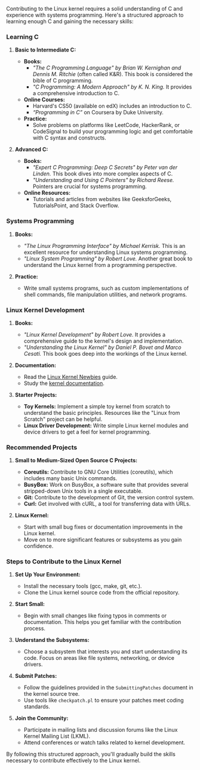 Contributing to the Linux kernel requires a solid understanding of C and experience with systems programming. Here's a structured approach to learning enough C and gaining the necessary skills:

### Learning C
1. **Basic to Intermediate C:**
   - **Books:**
     - *"The C Programming Language" by Brian W. Kernighan and Dennis M. Ritchie* (often called K&R). This book is considered the bible of C programming.
     - *"C Programming: A Modern Approach" by K. N. King.* It provides a comprehensive introduction to C.
   - **Online Courses:**
     - Harvard's CS50 (available on edX) includes an introduction to C.
     - *“Programming in C”* on Coursera by Duke University.
   - **Practice:**
     - Solve problems on platforms like LeetCode, HackerRank, or CodeSignal to build your programming logic and get comfortable with C syntax and constructs.

2. **Advanced C:**
   - **Books:**
     - *"Expert C Programming: Deep C Secrets" by Peter van der Linden.* This book dives into more complex aspects of C.
     - *"Understanding and Using C Pointers" by Richard Reese.* Pointers are crucial for systems programming.
   - **Online Resources:**
     - Tutorials and articles from websites like GeeksforGeeks, TutorialsPoint, and Stack Overflow.

### Systems Programming
1. **Books:**
   - *"The Linux Programming Interface" by Michael Kerrisk.* This is an excellent resource for understanding Linux systems programming.
   - *"Linux System Programming" by Robert Love.* Another great book to understand the Linux kernel from a programming perspective.

2. **Practice:**
   - Write small systems programs, such as custom implementations of shell commands, file manipulation utilities, and network programs.

### Linux Kernel Development
1. **Books:**
   - *"Linux Kernel Development" by Robert Love.* It provides a comprehensive guide to the kernel's design and implementation.
   - *"Understanding the Linux Kernel" by Daniel P. Bovet and Marco Cesati.* This book goes deep into the workings of the Linux kernel.

2. **Documentation:**
   - Read the [Linux Kernel Newbies](https://kernelnewbies.org/) guide.
   - Study the [kernel documentation](https://www.kernel.org/doc/html/latest/).

3. **Starter Projects:**
   - **Toy Kernels:** Implement a simple toy kernel from scratch to understand the basic principles. Resources like the "Linux from Scratch" project can be helpful.
   - **Linux Driver Development:** Write simple Linux kernel modules and device drivers to get a feel for kernel programming. 

### Recommended Projects
1. **Small to Medium-Sized Open Source C Projects:**
   - **Coreutils:** Contribute to GNU Core Utilities (coreutils), which includes many basic Unix commands.
   - **BusyBox:** Work on BusyBox, a software suite that provides several stripped-down Unix tools in a single executable.
   - **Git:** Contribute to the development of Git, the version control system.
   - **Curl:** Get involved with cURL, a tool for transferring data with URLs.

2. **Linux Kernel:**
   - Start with small bug fixes or documentation improvements in the Linux kernel. 
   - Move on to more significant features or subsystems as you gain confidence.

### Steps to Contribute to the Linux Kernel
1. **Set Up Your Environment:**
   - Install the necessary tools (gcc, make, git, etc.).
   - Clone the Linux kernel source code from the official repository.

2. **Start Small:**
   - Begin with small changes like fixing typos in comments or documentation. This helps you get familiar with the contribution process.

3. **Understand the Subsystems:**
   - Choose a subsystem that interests you and start understanding its code. Focus on areas like file systems, networking, or device drivers.

4. **Submit Patches:**
   - Follow the guidelines provided in the `SubmittingPatches` document in the kernel source tree.
   - Use tools like `checkpatch.pl` to ensure your patches meet coding standards.

5. **Join the Community:**
   - Participate in mailing lists and discussion forums like the Linux Kernel Mailing List (LKML).
   - Attend conferences or watch talks related to kernel development.

By following this structured approach, you'll gradually build the skills necessary to contribute effectively to the Linux kernel.